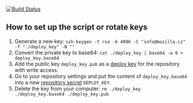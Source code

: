[![Build Status](https://travis-ci.com/MozillaCZ/l10n-mozilla-central-cs.svg?branch=automation)](https://travis-ci.com/MozillaCZ/l10n-mozilla-central-cs)

## How to set up the script or rotate keys
1. Generate a new key: `ssh-keygen -t rsa -b 4096 -C "info@mozilla.cz" -f "./deploy_key" -N ""`
1. Convert the private key to base64: `cat ./deploy_key | base64 -w 0 > deploy_key.base64`
1. Add the public key `deploy_key.pub` as a [deploy key](https://developer.github.com/v3/guides/managing-deploy-keys/#deploy-keys) for the repository with write access.
1. Go to your repository settings and put the content of `deploy_key.base64` into a new [repository secret](https://docs.github.com/en/free-pro-team@latest/actions/reference/encrypted-secrets) `DEPLOY_KEY`.
1. Delete the key from your computer: `rm ./deploy_key ./deploy_key.base64 ./deploy_key.pub`
